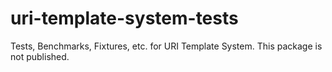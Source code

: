 # uri-template-system-tests

Tests, Benchmarks, Fixtures, etc. for URI Template System. This package is not published.